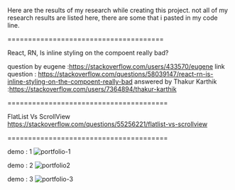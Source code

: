 Here are the results of my research while creating this project.
not all of my research results are listed here, there are some that i pasted in my code line.

======================================

React, RN, Is inline styling on the compoent really bad?

question by eugene :https://stackoverflow.com/users/433570/eugene
link question : https://stackoverflow.com/questions/58039147/react-rn-is-inline-styling-on-the-compoent-really-bad
answered by Thakur Karthik :https://stackoverflow.com/users/7364894/thakur-karthik

=======================================

FlatList Vs ScrollView
https://stackoverflow.com/questions/55256221/flatlist-vs-scrollview

=======================================

demo : 1
![portfolio-1](https://user-images.githubusercontent.com/95860539/219832605-c70520e4-aa06-44a1-bf65-be5fe86c22ee.png)

demo : 2
![portfolio2](https://user-images.githubusercontent.com/95860539/219833231-d1c6e8f6-ade5-41e0-8df5-670dfc1ac460.png)

demo : 3
![portfolio-3](https://user-images.githubusercontent.com/95860539/219833272-7941c380-6cfc-443a-bb99-e32dbf7fe3c8.png)
